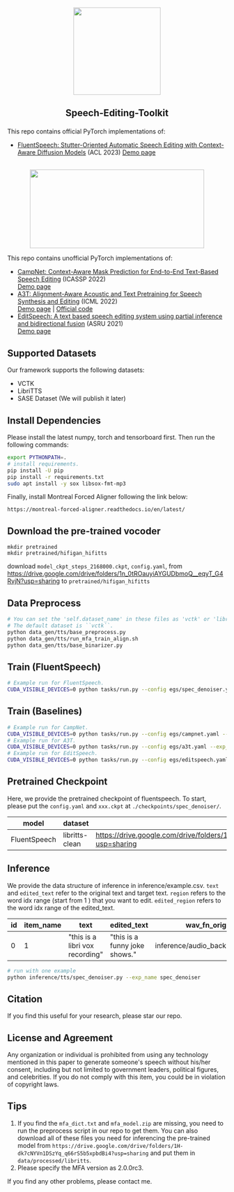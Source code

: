 <p align="center">
    <br>
    <img src="assets/logo.png" width="200"/>
    <br>
</p>

<h2 align="center">
<p> Speech-Editing-Toolkit</p>
</h2>

This repo contains official PyTorch implementations of:

- [FluentSpeech: Stutter-Oriented Automatic Speech Editing with Context-Aware Diffusion Models](https://github.com/Zain-Jiang/Speech-Editing-Toolkit) (ACL 2023) 
[Demo page](https://speechai-demo.github.io/FluentSpeech/)
<p align="center">
    <br>
    <img src="assets/spec_denoiser.gif" width="400" height="180"/>
    <br>
</p>

This repo contains unofficial PyTorch implementations of:

- [CampNet: Context-Aware Mask Prediction for End-to-End Text-Based Speech Editing](https://arxiv.org/pdf/2202.09950) (ICASSP 2022)  
[Demo page](https://hairuo55.github.io/CampNet)
- [A3T: Alignment-Aware Acoustic and Text Pretraining for Speech Synthesis and Editing](https://proceedings.mlr.press/v162/bai22d/bai22d.pdf) (ICML 2022)  
[Demo page](https://educated-toothpaste-462.notion.site/Demo-b0edd300e6004c508744c6259369a468) | [Official code](https://github.com/richardbaihe/a3t)
- [EditSpeech: A text based speech editing system using partial inference and bidirectional fusion](https://arxiv.org/pdf/2107.01554) (ASRU 2021)  
[Demo page](https://daxintan-cuhk.github.io/EditSpeech/)



## Supported Datasets
Our framework supports the following datasets:

- VCTK
- LibriTTS
- SASE Dataset (We will publish it later)

## Install Dependencies
Please install the latest numpy, torch and tensorboard first. Then run the following commands:
```bash
export PYTHONPATH=.
# install requirements.
pip install -U pip
pip install -r requirements.txt
sudo apt install -y sox libsox-fmt-mp3
```
Finally, install Montreal Forced Aligner following the link below:

`https://montreal-forced-aligner.readthedocs.io/en/latest/`

## Download the pre-trained vocoder
```
mkdir pretrained
mkdir pretrained/hifigan_hifitts
```
download `model_ckpt_steps_2168000.ckpt`, `config.yaml`, from https://drive.google.com/drive/folders/1n_0tROauyiAYGUDbmoQ__eqyT_G4RvjN?usp=sharing to `pretrained/hifigan_hifitts`

## Data Preprocess
```bash
# You can set the 'self.dataset_name' in these files as 'vctk' or 'libritts' to process these datasets. And you should also set the ``BASE_DIR`` value in ``run_mfa_train_align.sh`` to the corresponding directory. 
# The default dataset is ``vctk``.
python data_gen/tts/base_preprocess.py
python data_gen/tts/run_mfa_train_align.sh
python data_gen/tts/base_binarizer.py
```

## Train (FluentSpeech)
```bash
# Example run for FluentSpeech.
CUDA_VISIBLE_DEVICES=0 python tasks/run.py --config egs/spec_denoiser.yaml --exp_name spec_denoiser --reset
```

## Train (Baselines)
```bash
# Example run for CampNet.
CUDA_VISIBLE_DEVICES=0 python tasks/run.py --config egs/campnet.yaml --exp_name campnet --reset
# Example run for A3T.
CUDA_VISIBLE_DEVICES=0 python tasks/run.py --config egs/a3t.yaml --exp_name a3t --reset
# Example run for EditSpeech.
CUDA_VISIBLE_DEVICES=0 python tasks/run.py --config egs/editspeech.yaml --exp_name editspeech --reset
```

## Pretrained Checkpoint
Here, we provide the pretrained checkpoint of fluentspeech. To start, please put the `config.yaml` and `xxx.ckpt` at `./checkpoints/spec_denoiser/`.

|  model   | dataset  | url | checkpoint name |
| -- | -- | -- | -- |
|  FluentSpeech  | libritts-clean  | https://drive.google.com/drive/folders/1saqpWc4vrSgUZvRvHkf2QbwWSikMTyoo?usp=sharing | model_ckpt_steps_568000.ckpt |


## Inference
We provide the data structure of inference in inference/example.csv. `text` and `edited_text` refer to the original text and target text. `region` refers to the word idx range (start from 1 ) that you want to edit. `edited_region` refers to the word idx range of the edited_text.

|  id   | item_name  | text | edited_text| wav_fn_orig | edited_region| region|
| -- | -- | -- | -- | -- | -- | -- |
|  0  | 1  | "this is a libri vox recording" | "this is a funny joke shows." | inference/audio_backup/1.wav | [3,6] | [3,6] |

```bash
# run with one example
python inference/tts/spec_denoiser.py --exp_name spec_denoiser
```

## Citation

If you find this useful for your research, please star our repo.


## License and Agreement
Any organization or individual is prohibited from using any technology mentioned in this paper to generate someone's speech without his/her consent, including but not limited to government leaders, political figures, and celebrities. If you do not comply with this item, you could be in violation of copyright laws.


## Tips
1. If you find the ``mfa_dict.txt`` and ``mfa_model.zip`` are missing, you need to run the preprocess script in our repo to get them. You can also download all of these files you need for inferencing the pre-trained model from
``https://drive.google.com/drive/folders/1H-dk7cNYVn1DSzYq_q66rS5b5xpbdBi4?usp=sharing`` and put them in ``data/processed/libritts``. 
2. Please specify the MFA version as 2.0.0rc3.

If you find any other problems, please contact me.